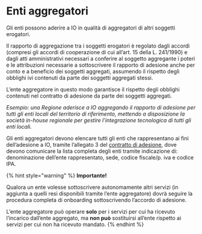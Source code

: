 # Enti aggregatori

Gli enti possono aderire a IO in qualità di aggregatori di altri soggetti erogatori.

Il rapporto di aggregazione tra i soggetti erogatori è regolato dagli accordi (compresi gli accordi di cooperazione di cui all’art. 15 della L. 241/1990) e dagli atti amministrativi necessari a conferire al soggetto aggregante i poteri e le attribuzioni necessarie a sottoscrivere il rapporto di adesione anche per conto e a beneficio dei soggetti aggregati, assumendo il rispetto degli obblighi ivi contenuti da parte dei soggetti aggregati stessi.

L’ente aggregatore in questo modo garantisce il rispetto degli obblighi contenuti nel contratto di adesione da parte dei soggetti aggregati.

_Esempio: una Regione aderisce a IO aggregando il rapporto di adesione per tutti gli enti locali del territorio di riferimento, mettendo a disposizione la società in-house regionale per gestire l’integrazione tecnologica di tutti gli enti locali._

Gli enti aggregatori devono elencare tutti gli enti che rappresentano ai fini dell’adesione a IO, tramite l’allegato 3 del [contratto di adesione](https://io.italia.it/assets/download/it/accordo-di-adesione-IO-2.3.zip), dove devono comunicare la lista completa degli enti tramite indicazione di: denominazione dell’ente rappresentato, sede, codice fiscale/p. iva e codice IPA.

{% hint style="warning" %}
**Importante!**

Qualora un ente volesse sottoscrivere autonomamente altri servizi (in aggiunta a quelli resi disponibili tramite l’ente aggregatore) dovrà seguire la procedura completa di onboarding sottoscrivendo l’accordo di adesione.

L’ente aggregatore può operare **solo** per i servizi per cui ha ricevuto l’incarico dall’ente aggregato, ma **non può** sostituirsi all’ente rispetto ai servizi per cui non ha ricevuto mandato.
{% endhint %}
